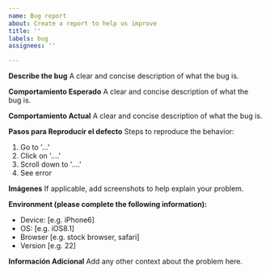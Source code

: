 ```yaml
---
name: Bug report
about: Create a report to help us improve
title: ''
labels: bug
assignees: ''

---
```


**Describe the bug**
A clear and concise description of what the bug is.

**Comportamiento Esperado**
A clear and concise description of what the bug is.

**Comportamiento Actual**
A clear and concise description of what the bug is.

**Pasos para Reproducir el defecto**
Steps to reproduce the behavior:
1. Go to '...'
2. Click on '....'
3. Scroll down to '....'
4. See error

**Imágenes**
If applicable, add screenshots to help explain your problem.

**Environment (please complete the following information):**
 - Device: [e.g. iPhone6]
 - OS: [e.g. iOS8.1]
 - Browser [e.g. stock browser, safari]
 - Version [e.g. 22]

**Información Adicional**
Add any other context about the problem here.
